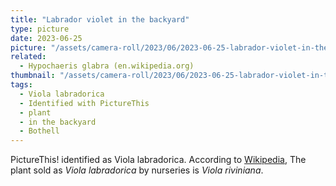 ```yaml
---
title: "Labrador violet in the backyard"
type: picture
date: 2023-06-25
picture: "/assets/camera-roll/2023/06/2023-06-25-labrador-violet-in-the-backyard/20230625_180224259_iOS.jpg"
related:
  - Hypochaeris glabra (en.wikipedia.org)
thumbnail: "/assets/camera-roll/2023/06/2023-06-25-labrador-violet-in-the-backyard/20230625_180224259_iOS-thumbnail.jpg"
tags:
  - Viola labradorica
  - Identified with PictureThis
  - plant
  - in the backyard
  - Bothell
---
```

PictureThis! identified as Viola labradorica. According to [Wikipedia](https://en.wikipedia.org/wiki/Viola_labradorica), The plant sold as *Viola labradorica* by nurseries is *Viola riviniana*.
